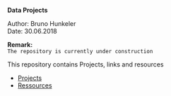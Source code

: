 
**Data Projects**  

Author: Bruno Hunkeler  
Date:   30.06.2018  

**Remark:**  
`The repository is currently under construction`  

This repository contains Projects, links and resources 

* [Projects](https://github.com/bhunkeler/DataProjects/tree/master/Projects)
* [Ressources](https://github.com/bhunkeler/DataProjects/tree/master/Ressources)

